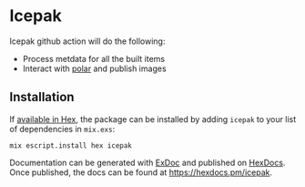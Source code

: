 # Icepak

Icepak github action will do the following:

- Process metdata for all the built items
- Interact with [polar](https://github.com/upmaru/polar) and publish images

## Installation

If [available in Hex](https://hex.pm/docs/publish), the package can be installed
by adding `icepak` to your list of dependencies in `mix.exs`:

```shell
mix escript.install hex icepak
```

Documentation can be generated with [ExDoc](https://github.com/elixir-lang/ex_doc)
and published on [HexDocs](https://hexdocs.pm). Once published, the docs can
be found at <https://hexdocs.pm/icepak>.

